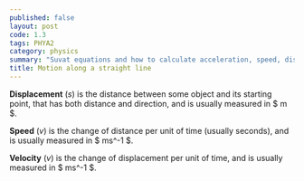 ```yaml
---
published: false
layout: post
code: 1.3
tags: PHYA2
category: physics
summary: "Suvat equations and how to calculate acceleration, speed, distance, and time."
title: Motion along a straight line
---
```


**Displacement** ($s$) is the distance between some object and its starting point, that has both distance and direction, and is usually measured in $ m $.

**Speed** ($v$) is the change of distance per unit of time (usually seconds), and is usually measured in $ ms^-1 $.

**Velocity** ($v$) is the change of displacement per unit of time, and is usually measured in $ ms^-1 $.
